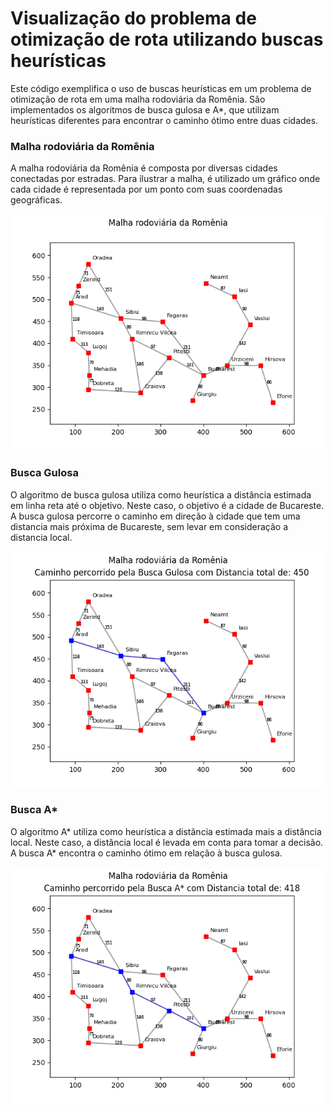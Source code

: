 # Visualização do problema de otimização de rota utilizando buscas heurísticas

Este código exemplifica o uso de buscas heurísticas em um problema de otimização de rota em uma malha rodoviária da Romênia. São implementados os algoritmos de busca gulosa e A*, que utilizam heurísticas diferentes para encontrar o caminho ótimo entre duas cidades.

### Malha rodoviária da Romênia

A malha rodoviária da Romênia é composta por diversas cidades conectadas por estradas. Para ilustrar a malha, é utilizado um gráfico onde cada cidade é representada por um ponto com suas coordenadas geográficas.

![Malha rodoviária da Romênia](https://raw.githubusercontent.com/ThaisBarrosAlvim/busca_euristica/master/plots/malha.png)

### Busca Gulosa

O algoritmo de busca gulosa utiliza como heurística a distância estimada em linha reta até o objetivo. Neste caso, o objetivo é a cidade de Bucareste. A busca gulosa percorre o caminho em direção à cidade que tem uma distancia mais próxima de Bucareste, sem levar em consideração a distancia local. 

![Busca Gulosa](https://raw.githubusercontent.com/ThaisBarrosAlvim/busca_euristica/master/plots/busca_g.png)

### Busca A*

O algoritmo A* utiliza como heurística a distância estimada mais a distância local. Neste caso, a distância local é levada em conta para tomar a decisão. A busca A* encontra o caminho ótimo em relação à busca gulosa.

![Busca A*](https://raw.githubusercontent.com/ThaisBarrosAlvim/busca_euristica/master/plots/busca_a.png)